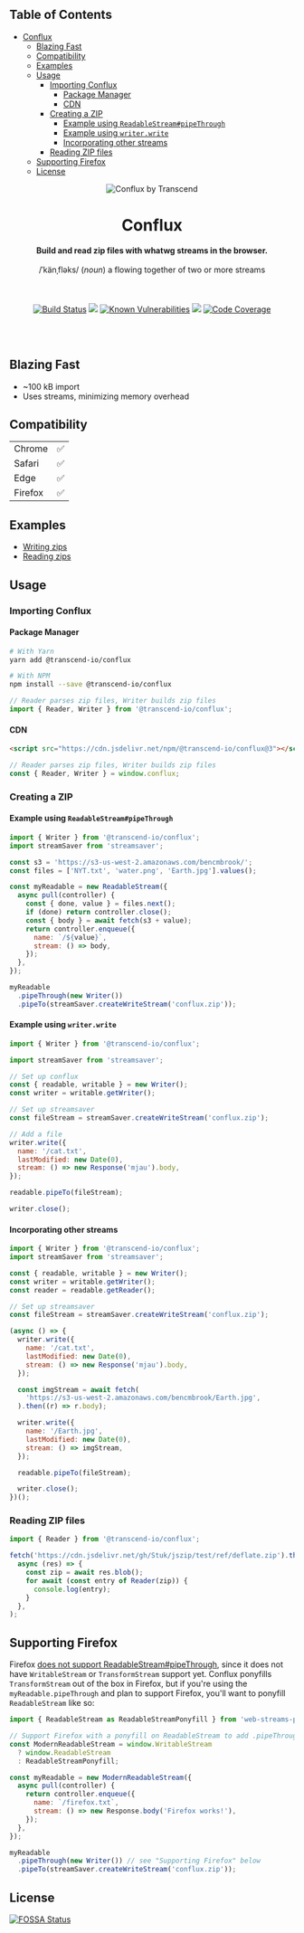 <!-- START doctoc generated TOC please keep comment here to allow auto update -->
<!-- DON'T EDIT THIS SECTION, INSTEAD RE-RUN doctoc TO UPDATE -->

## Table of Contents

- [Conflux](#conflux)
  - [Blazing Fast](#blazing-fast)
  - [Compatibility](#compatibility)
  - [Examples](#examples)
  - [Usage](#usage)
    - [Importing Conflux](#importing-conflux)
      - [Package Manager](#package-manager)
      - [CDN](#cdn)
    - [Creating a ZIP](#creating-a-zip)
      - [Example using `ReadableStream#pipeThrough`](#example-using-readablestreampipethrough)
      - [Example using `writer.write`](#example-using-writerwrite)
      - [Incorporating other streams](#incorporating-other-streams)
    - [Reading ZIP files](#reading-zip-files)
  - [Supporting Firefox](#supporting-firefox)
  - [License](#license)

<!-- END doctoc generated TOC please keep comment here to allow auto update -->

<p align="center">
  <img alt="Conflux by Transcend" src="https://user-images.githubusercontent.com/7354176/61584253-73ecfb00-aaf9-11e9-91a5-a62e5ba6efc6.png"/>
</p>
<h1 align="center">Conflux</h1>
<p align="center">
  <strong>Build and read zip files with whatwg streams in the browser.</strong>
  <br /><br />
  <span>/ˈkänˌfləks/</span>
  (<i>noun</i>)<span> a flowing together of two or more streams</span><br /><br />
  <br /><br />
  <a href="https://travis-ci.com/transcend-io/conflux"><img src="https://travis-ci.com/transcend-io/conflux.svg?branch=master" alt="Build Status"></a>
  <a href="https://automate.browserstack.com/public-build/NFlXc0MvaDRGQXVzSTNyY0lMbCtWM2RyekZsazZIaGRlQjl3cUxvQzFGTT0tLUkreEdTNUp1WGZvbkVVTUx3L1V1S1E9PQ==--3a59d2846f42b6c70d7873868ea6798a093f76e8"><img src='https://automate.browserstack.com/badge.svg?badge_key=OHUrN1VyL0FVdDhFUU9CQVJja0tMeHNEU0hsUzROUG9kSkt4MlA5MndYQT0tLWVuMDJMN01oeCtDM1lTN3ZFd1hSdnc9PQ==--0938f2738c3e2fca8e74a5365c4394a0710eee7a'/></a>
  <a href="https://snyk.io//test/github/transcend-io/conflux?targetFile=package.json"><img src="https://snyk.io//test/github/transcend-io/conflux/badge.svg?targetFile=package.json" alt="Known Vulnerabilities"></a>
<a href="https://app.fossa.io/projects/git%2Bgithub.com%2Ftranscend-io%2Fconflux?ref=badge_shield" alt="FOSSA Status"><img src="https://app.fossa.io/api/projects/git%2Bgithub.com%2Ftranscend-io%2Fconflux.svg?type=shield"/></a>
  <a href="https://codecov.io/gh/transcend-io/conflux"><img src="https://codecov.io/gh/transcend-io/conflux/branch/master/graph/badge.svg" alt="Code Coverage"></a>
  <!-- <a href="https://codeclimate.com/github/transcend-io/conflux/maintainability"><img src="https://api.codeclimate.com/v1/badges/ec9cfcc2963755b30c0d/maintainability" /></a> -->
  <br /><br />
</p>
<br />

## Blazing Fast

- ~100 kB import
- Uses streams, minimizing memory overhead

## Compatibility

|         |     |
| ------- | --: |
| Chrome  |  ✅ |
| Safari  |  ✅ |
| Edge    |  ✅ |
| Firefox |  ✅ |

## Examples

- [Writing zips](https://codesandbox.io/s/transcend-ioconflux-writing-x8vq4?file=/src/index.js)
- [Reading zips](https://codesandbox.io/s/transcend-ioconflux-reading-rzl9l?file=/src/index.js)

## Usage

### Importing Conflux

#### Package Manager

```sh
# With Yarn
yarn add @transcend-io/conflux

# With NPM
npm install --save @transcend-io/conflux
```

```js
// Reader parses zip files, Writer builds zip files
import { Reader, Writer } from '@transcend-io/conflux';
```

#### CDN

```html
<script src="https://cdn.jsdelivr.net/npm/@transcend-io/conflux@3"></script>
```

```js
// Reader parses zip files, Writer builds zip files
const { Reader, Writer } = window.conflux;
```

### Creating a ZIP

#### Example using `ReadableStream#pipeThrough`

```js
import { Writer } from '@transcend-io/conflux';
import streamSaver from 'streamsaver';

const s3 = 'https://s3-us-west-2.amazonaws.com/bencmbrook/';
const files = ['NYT.txt', 'water.png', 'Earth.jpg'].values();

const myReadable = new ReadableStream({
  async pull(controller) {
    const { done, value } = files.next();
    if (done) return controller.close();
    const { body } = await fetch(s3 + value);
    return controller.enqueue({
      name: `/${value}`,
      stream: () => body,
    });
  },
});

myReadable
  .pipeThrough(new Writer())
  .pipeTo(streamSaver.createWriteStream('conflux.zip'));
```

#### Example using `writer.write`

```js
import { Writer } from '@transcend-io/conflux';

import streamSaver from 'streamsaver';

// Set up conflux
const { readable, writable } = new Writer();
const writer = writable.getWriter();

// Set up streamsaver
const fileStream = streamSaver.createWriteStream('conflux.zip');

// Add a file
writer.write({
  name: '/cat.txt',
  lastModified: new Date(0),
  stream: () => new Response('mjau').body,
});

readable.pipeTo(fileStream);

writer.close();
```

#### Incorporating other streams

```js
import { Writer } from '@transcend-io/conflux';
import streamSaver from 'streamsaver';

const { readable, writable } = new Writer();
const writer = writable.getWriter();
const reader = readable.getReader();

// Set up streamsaver
const fileStream = streamSaver.createWriteStream('conflux.zip');

(async () => {
  writer.write({
    name: '/cat.txt',
    lastModified: new Date(0),
    stream: () => new Response('mjau').body,
  });

  const imgStream = await fetch(
    'https://s3-us-west-2.amazonaws.com/bencmbrook/Earth.jpg',
  ).then((r) => r.body);

  writer.write({
    name: '/Earth.jpg',
    lastModified: new Date(0),
    stream: () => imgStream,
  });

  readable.pipeTo(fileStream);

  writer.close();
})();
```

### Reading ZIP files

```js
import { Reader } from '@transcend-io/conflux';

fetch('https://cdn.jsdelivr.net/gh/Stuk/jszip/test/ref/deflate.zip').then(
  async (res) => {
    const zip = await res.blob();
    for await (const entry of Reader(zip)) {
      console.log(entry);
    }
  },
);
```

## Supporting Firefox

Firefox [does not support ReadableStream#pipeThrough](https://developer.mozilla.org/en-US/docs/Web/API/ReadableStream#browser_compatibility), since it does not have `WritableStream` or `TransformStream` support yet. Conflux ponyfills `TransformStream` out of the box in Firefox, but if you're using the `myReadable.pipeThrough` and plan to support Firefox, you'll want to ponyfill `ReadableStream` like so:

```js
import { ReadableStream as ReadableStreamPonyfill } from 'web-streams-polyfill/ponyfill';

// Support Firefox with a ponyfill on ReadableStream to add .pipeThrough
const ModernReadableStream = window.WritableStream
  ? window.ReadableStream
  : ReadableStreamPonyfill;

const myReadable = new ModernReadableStream({
  async pull(controller) {
    return controller.enqueue({
      name: `/firefox.txt`,
      stream: () => new Response.body('Firefox works!'),
    });
  },
});

myReadable
  .pipeThrough(new Writer()) // see "Supporting Firefox" below
  .pipeTo(streamSaver.createWriteStream('conflux.zip'));
```

## License

[![FOSSA Status](https://app.fossa.io/api/projects/git%2Bgithub.com%2Ftranscend-io%2Fconflux.svg?type=large)](https://app.fossa.io/projects/git%2Bgithub.com%2Ftranscend-io%2Fconflux?ref=badge_large)
